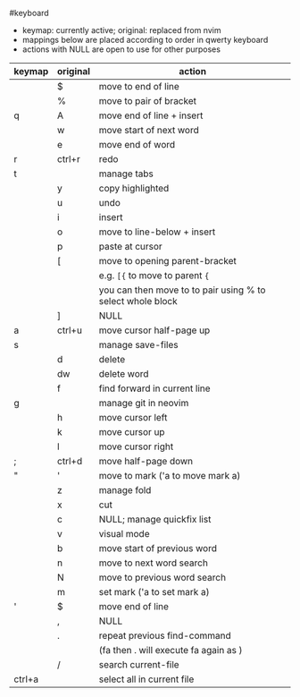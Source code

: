 #keyboard 

- keymap: currently active; original: replaced from nvim
- mappings below are placed according to order in qwerty keyboard
- actions with NULL are open to use for other purposes

| keymap | original | action                                                     |
| ------ | -------- | ---------------------------------------------------------- |
|        | $        | move to end of line                                        |
|        | %        | move to pair of bracket                                    |
| q      | A        | move end of line + insert                                  |
|        | w        | move start of next word                                    |
|        | e        | move end of word                                           |
| r      | ctrl+r   | redo                                                       |
| t      |          | manage tabs                                                |
|        | y        | copy highlighted                                           |
|        | u        | undo                                                       |
|        | i        | insert                                                     |
|        | o        | move to line-below + insert                                |
|        | p        | paste at cursor                                            |
|        | [        | move to opening parent-bracket                             |
|        |          | e.g. `[{` to move to parent `{`                            |
|        |          | you can then move to to pair using % to select whole block |
|        | ]        | NULL                                                       |
| a      | ctrl+u   | move cursor half-page up                                   |
| s      |          | manage save-files                                          |
|        | d        | delete                                                     |
|        | dw       | delete word                                                |
|        | f        | find forward in current line                               |
| g      |          | manage git in neovim                                       |
|        | h        | move cursor left                                           |
|        | k        | move cursor up                                             |
|        | l        | move cursor right                                          |
| ;      | ctrl+d   | move half-page down                                        |
| "      | '        | move to mark ('a to move mark a)                           |
|        | z        | manage fold                                                |
|        | x        | cut                                                        |
|        | c        | NULL; manage quickfix list                                 |
|        | v        | visual mode                                                |
|        | b        | move start of previous word                                |
|        | n        | move to next word search                                   |
|        | N        | move to previous word search                               |
|        | m        | set mark ('a to set mark a)                                |
| '      | $        | move end of line                                           |
|        | ,        | NULL                                                       |
|        | .        | repeat previous find-command                               |
|        |          | (fa then . will execute fa again as )                      |
|        | /        | search current-file                                        |
| ctrl+a |          | select all in current file                                 |
